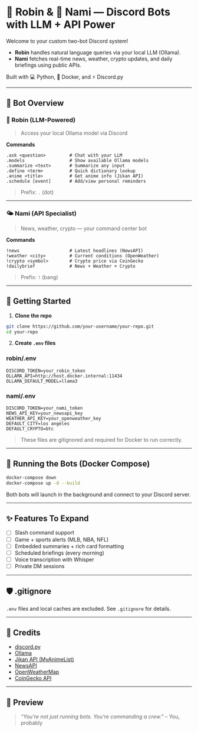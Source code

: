 # 🧠 Robin & 🌊 Nami — Discord Bots with LLM + API Power

Welcome to your custom two-bot Discord system!

- **Robin** handles natural language queries via your local LLM (Ollama).
- **Nami** fetches real-time news, weather, crypto updates, and daily briefings using public APIs.

Built with 💻 Python, 🐋 Docker, and ⚡️ Discord.py

---

## 🧩 Bot Overview

### 🤖 Robin (LLM-Powered)
> Access your local Ollama model via Discord

**Commands**
```
.ask <question>         # Chat with your LLM
.models                 # Show available Ollama models
.summarize <text>       # Summarize any input
.define <term>          # Quick dictionary lookup
.anime <title>          # Get anime info (Jikan API)
.schedule [event]       # Add/view personal reminders
```

> Prefix: `.` (dot)

---

### 🌤 Nami (API Specialist)
> News, weather, crypto — your command center bot

**Commands**
```
!news                   # Latest headlines (NewsAPI)
!weather <city>         # Current conditions (OpenWeather)
!crypto <symbol>        # Crypto price via CoinGecko
!dailybrief             # News + Weather + Crypto
```

> Prefix: `!` (bang)

---

## 🚀 Getting Started

1. **Clone the repo**
```bash
git clone https://github.com/your-username/your-repo.git
cd your-repo
```

2. **Create `.env` files**

### robin/.env
```
DISCORD_TOKEN=your_robin_token
OLLAMA_API=http://host.docker.internal:11434
OLLAMA_DEFAULT_MODEL=llama3
```

### nami/.env
```
DISCORD_TOKEN=your_nami_token
NEWS_API_KEY=your_newsapi_key
WEATHER_API_KEY=your_openweather_key
DEFAULT_CITY=los angeles
DEFAULT_CRYPTO=btc
```

> These files are gitignored and required for Docker to run correctly.

---

## 🐳 Running the Bots (Docker Compose)

```bash
docker-compose down
docker-compose up -d --build
```

Both bots will launch in the background and connect to your Discord server.

---

## ✨ Features To Expand

- [ ] Slash command support
- [ ] Game + sports alerts (MLB, NBA, NFL)
- [ ] Embedded summaries + rich card formatting
- [ ] Scheduled briefings (every morning)
- [ ] Voice transcription with Whisper
- [ ] Private DM sessions

---

## 🛡 .gitignore

`.env` files and local caches are excluded. See `.gitignore` for details.

---

## 🧠 Credits

- [discord.py](https://github.com/Rapptz/discord.py)
- [Ollama](https://ollama.com/)
- [Jikan API (MyAnimeList)](https://jikan.moe/)
- [NewsAPI](https://newsapi.org/)
- [OpenWeatherMap](https://openweathermap.org/)
- [CoinGecko API](https://www.coingecko.com/en/api)

---

## 📸 Preview

> _“You’re not just running bots. You’re commanding a crew.”_ – You, probably
